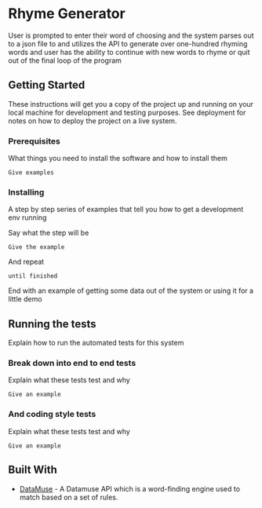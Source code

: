 # Rhyme Generator


User is prompted to enter their word of choosing and the system parses out to a json file to and utilizes the API to generate over one-hundred rhyming words and user has the ability to continue with new words to rhyme or quit out of the final loop of the program

## Getting Started

These instructions will get you a copy of the project up and running on your local machine for development and testing purposes. See deployment for notes on how to deploy the project on a live system.

### Prerequisites

What things you need to install the software and how to install them

```
Give examples
```

### Installing

A step by step series of examples that tell you how to get a development env running

Say what the step will be

```
Give the example
```

And repeat

```
until finished
```

End with an example of getting some data out of the system or using it for a little demo

## Running the tests

Explain how to run the automated tests for this system

### Break down into end to end tests

Explain what these tests test and why

```
Give an example
```

### And coding style tests

Explain what these tests test and why

```
Give an example
```

## Built With

* [DataMuse](http://www.datamuse.com/api/) - A Datamuse API which is a word-finding engine used to match based on a set of rules. 

